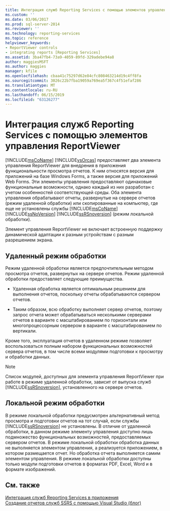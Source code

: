 ```yaml
---
title: Интеграция служб Reporting Services с помощью элементов управления ReportViewer | Документы Майкрософт
ms.custom: ''
ms.date: 03/06/2017
ms.prod: sql-server-2014
ms.reviewer: ''
ms.technology: reporting-services
ms.topic: reference
helpviewer_keywords:
- ReportViewer controls
- integrating reports [Reporting Services]
ms.assetid: 3ba47fb4-73a9-4059-89fd-329adebe94a8
author: maggiesMSFT
ms.author: maggies
manager: kfile
ms.openlocfilehash: cbaa41c75297d62e84cfc808463214d19c4ff8fa
ms.sourcegitcommit: 3026c22b7fba19059a769ea5f367c4f51efaf286
ms.translationtype: MT
ms.contentlocale: ru-RU
ms.lasthandoff: 06/15/2019
ms.locfileid: "63126277"
---
```

# <a name="integrating-reporting-services-using-the-reportviewer-controls"></a>Интеграция служб Reporting Services с помощью элементов управления ReportViewer
  [!INCLUDE[msCoName](../../includes/msconame-md.md)] [!INCLUDE[vsOrcas](../../includes/vsorcas-md.md)] предоставляет два элемента управления ReportViewer для внедрения в приложения функциональности просмотра отчетов. К ним относятся версия для приложений на базе Windows Forms, а также версия для приложений Web Forms. Эти элементы управления предоставляют одинаковые функциональные возможности, однако каждый из них разработан с учетом особенностей соответствующей среды. Оба элемента управления обрабатывают отчеты, развернутые на сервере отчетов (режим удаленной обработки) или скопированные на компьютер, где еще не установлены службы [!INCLUDE[msCoName](../../includes/msconame-md.md)] [!INCLUDE[ssNoVersion](../../includes/ssnoversion-md.md)] [!INCLUDE[ssRSnoversion](../../includes/ssrsnoversion-md.md)] (режим локальной обработки).  
  
 Элемент управления ReportViewer не включает встроенную поддержку динамической адаптации к разным устройствам с разным разрешением экрана.  
  
## <a name="remote-processing-mode"></a>Удаленный режим обработки  
 Режим удаленной обработки является предпочтительным методом просмотра отчетов, развернутых на сервере отчетов. Режим удаленной обработки предоставляет следующие преимущества.  
  
-   Удаленная обработка является оптимальным решением для выполнения отчетов, поскольку отчеты обрабатываются сервером отчетов.  
  
-   Таким образом, всю обработку выполняет сервер отчетов, поэтому запрос отчета может обрабатываться несколькими серверами отчетов в варианте с масштабированием по горизонтали или многопроцессорным сервером в варианте с масштабированием по вертикали.  
  
 Кроме того, эксплуатация отчетов в удаленном режиме позволяет воспользоваться полным набором функциональных возможностей сервера отчетов, в том числе всеми модулями подготовки к просмотру и обработки данных.  
  
> [!NOTE]  
>  Список модулей, доступных для элемента управления ReportViewer при работе в режиме удаленной обработки, зависит от выпуска служб [!INCLUDE[ssRSnoversion](../../includes/ssrsnoversion-md.md)], установленного на сервере отчетов.  
  
## <a name="local-processing-mode"></a>Локальной режим обработки  
 В режиме локальной обработки предусмотрен альтернативный метод просмотра и подготовки отчетов на тот случай, если службы [!INCLUDE[ssRSnoversion](../../includes/ssrsnoversion-md.md)] не установлены. В отличие от удаленной обработки, в данном режиме элементу управления доступно лишь подмножество функциональных возможностей, предоставляемых сервером отчетов. В режиме локальной обработки обработка данных не выполняется элементом управления, а реализуется приложением, в котором размещается отчет. Но обработка отчета выполняется самим элементом управления. В режиме локальной обработки доступны только модули подготовки отчетов в форматах PDF, Excel, Word и в формате изображений.  
  
## <a name="see-also"></a>См. также  
 [Интеграция служб Reporting Services в приложения](../application-integration/integrating-reporting-services-into-applications.md)   
 [Создание отчетов служб SSRS с помощью Visual Studio (блог)](https://jwcooney.com/2015/01/07/ssrs-basics-set-up-visual-studio-to-write-a-new-ssrs-report/)  
  
  
